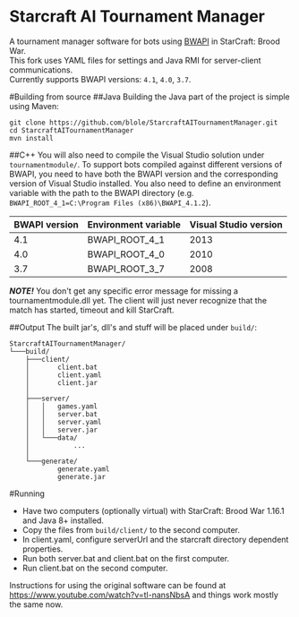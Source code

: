 Starcraft AI Tournament Manager
===============================

A tournament manager software for bots using [BWAPI](https://github.com/bwapi/bwapi) in StarCraft: Brood War.  
This fork uses YAML files for settings and Java RMI for server-client communications.  
Currently supports BWAPI versions: `4.1`, `4.0`, `3.7`.

#Building from source
##Java
Building the Java part of the project is simple using Maven:
```
git clone https://github.com/blole/StarcraftAITournamentManager.git
cd StarcraftAITournamentManager
mvn install
```
##C++
You will also need to compile the Visual Studio solution under `tournamentmodule/`.
To support bots compiled against different versions of BWAPI, you need to have both the BWAPI version and the corresponding version of Visual Studio installed.
You also need to define an environment variable with the path to the BWAPI directory (e.g. `BWAPI_ROOT_4_1=C:\Program Files (x86)\BWAPI_4.1.2`).

| BWAPI version | Environment variable | Visual Studio version |
|---------------|----------------------|-----------------------|
| 4.1           | BWAPI_ROOT_4_1       | 2013                  |
| 4.0           | BWAPI_ROOT_4_0       | 2010                  |
| 3.7           | BWAPI_ROOT_3_7       | 2008                  |

___NOTE!___
You don't get any specific error message for missing a tournamentmodule.dll yet.
The client will just never recognize that the match has started, timeout and kill StarCraft.

##Output
The built jar's, dll's and stuff will be placed under `build/`:
```
StarcraftAITournamentManager/
└───build/
	├───client/
	│       client.bat
	│       client.yaml
	│       client.jar
	│
	├───server/
	│   │   games.yaml
	│   │   server.bat
	│   │   server.yaml
	│   │   server.jar
	│   └───data/
	│           ...
	│
	└───generate/
			generate.yaml
			generate.jar
```

#Running
- Have two computers (optionally virtual) with StarCraft: Brood War 1.16.1 and Java 8+ installed.
- Copy the files from `build/client/` to the second computer.
- In client.yaml, configure serverUrl and the starcraft directory dependent properties.
- Run both server.bat and client.bat on the first computer.
- Run client.bat on the second computer.

Instructions for using the original software can be found at https://www.youtube.com/watch?v=tl-nansNbsA and things work mostly the same now.
